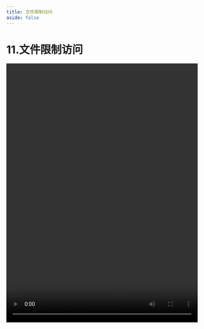 ```yaml
---
title: 文件限制访问
aside: false
---
```


# 11.文件限制访问

<video autoplay src="http://qn.chinavanes.com/nodejs/module-20/11.文件限制访问.mp4" controls controlsList="nodownload" width="100%" height="680"/>

